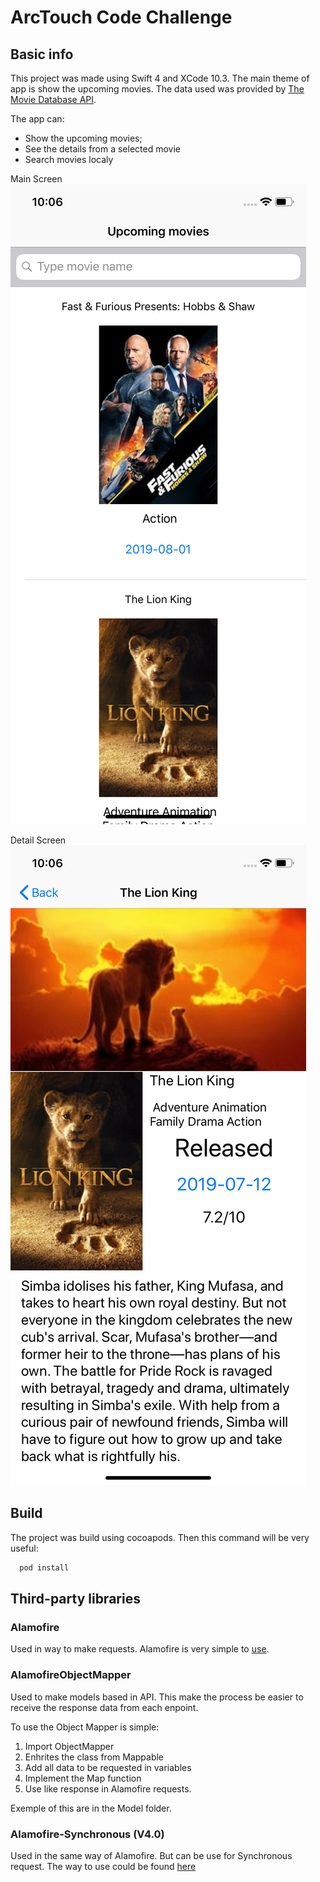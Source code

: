 # ArcTouch Code Challenge

## Basic info

This project was made using Swift 4 and XCode 10.3. The main theme of app is show the upcoming movies. The data used was provided by [The Movie Database API](https://developers.themoviedb.org).

The app can:
- Show the upcoming movies;
- See the details from a selected movie
- Search movies localy

Main Screen
![main](./screenshots/MovieMainScreen.png)

Detail Screen
![detail](./screenshots/MovieDetailScreen.png)


## Build
The project was build using cocoapods. Then this command will be very useful:

```bash
  pod install
```

## Third-party libraries

### Alamofire

Used in way to make requests. Alamofire is very simple to [use](https://github.com/Alamofire/Alamofire/blob/master/Documentation/Usage.md).

### AlamofireObjectMapper

Used to make models based in API. This make the process be easier to receive the response data from each enpoint.

To use the Object Mapper is simple:
  1. Import ObjectMapper
  2. Enhrites the class from Mappable
  3. Add all data to be requested in variables
  4. Implement the Map function
  5. Use like response in Alamofire requests.

Exemple of this are in the Model folder.

### Alamofire-Synchronous (V4.0)

Used in the same way of Alamofire. But can be use for Synchronous request. The way to use could be found [here](https://github.com/Dalodd/Alamofire-Synchronous)
